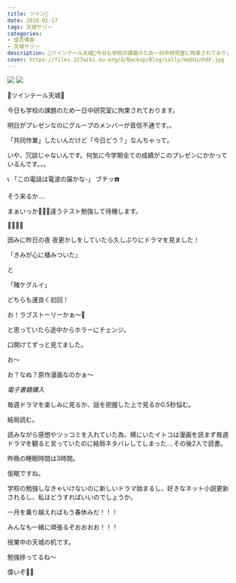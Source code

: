 ```yaml
---
title: ツイン🐷
date: 2018-01-17
tags: 天城サリー
categories: 
- 成员博客
- 天城サリー
description: 🐖ツインテール天城🐷今日も学校の課題のため一日中研究室に拘束されております。明日がプレゼンなのにグループのメンバーが音信不通です。。「共同作業」したいんだけど「今日どう？」なんちゃって。いや、冗談...
cover: https://files.227wiki.eu.org/d/Backup/Blog/sally/mobUinhdF.jpg 
---
```

![](https://files.227wiki.eu.org/d/Backup/Blog/sally/mobUinhdF.jpg)
![](https://files.227wiki.eu.org/d/Backup/Blog/sally/mobFgGx1Z.jpg)

🐖ツインテール天城🐷



今日も学校の課題のため一日中研究室に拘束されております。



明日がプレゼンなのにグループのメンバーが音信不通です。。



「共同作業」したいんだけど「今日どう？」なんちゃって。


いや、冗談じゃないんです。何気に今学期全ての成績がこのプレゼンにかかっているんです。。。


📞 「この電話は電波の届かな-」 ブチッ☎️


そう来るか....


まぁいっか💁🏻‍♀️違うテスト勉強して待機します。



💖😚🍀🐷



因みに昨日の夜 夜更かしをしていたら久しぶりにドラマを見ました！


「きみが心に棲みついた」

と

「賭ケグルイ」


どちらも運良く初回！


お！ラブストーリーかぁ〜💖


と思っていたら途中からホラーにチェンジ。


口開けてずっと見てました。


お〜


お？なぬ？原作漫画なのかぁ〜


*電子書籍購入*


毎週ドラマを楽しみに見るか、話を把握した上で見るか0.5秒悩む。


結局読む。


読みながら感想やツッコミを入れていた為、横にいたイトコは漫画を読まず毎週ドラマを観ると言っていたのに結局ネタバレしてしまった....その後2人で読書。


昨晩の睡眠時間は3時間。


仮眠ですね。


学校の勉強しなきゃいけないのに新しいドラマ始まるし、好きなネット小説更新されるし、私はどうすればいいのでしょうか。


一月を乗り越えればもう春休みだ！！！


みんなも一緒に頑張るぞおおおお！！！




授業中の天城の机です。

勉強捗ってるね〜

偉いぞ🤤🤤

















